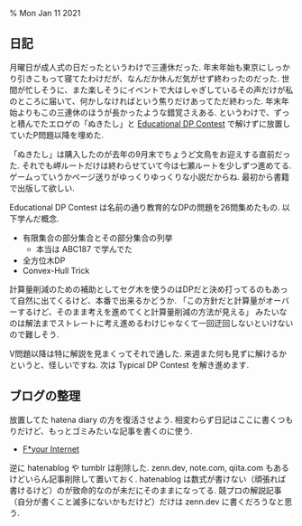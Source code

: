 % Mon Jan 11 2021

## 日記

月曜日が成人式の日だったというわけで三連休だった.
年末年始も東京にしっかり引きこもって寝てたわけだが、なんだか休んだ気がせず終わったのだった.
世間が忙しそうに、また楽しそうにイベントで大はしゃぎしているその声だけが私のところに届いて、何かしなければという焦りだけあってただ終わった.
年末年始よりもこの三連休のほうが長かったような錯覚さえある.
というわけで、ずっと積んでたエロゲの「ぬきたし」と [Educational DP Contest](https://atcoder.jp/contests/dp) で解けずに放置していたP問題以降を埋めた.

「ぬきたし」は購入したのが去年の9月末でちょうど文鳥をお迎えする直前だった.
それでも岬ルートだけは終わらせていて今は七瀬ルートを少しずつ進めてる.
ゲームっていうかページ送りがゆっくりゆっくりな小説だからね.
最初から書籍で出版して欲しい.

Educational DP Contest は名前の通り教育的なDPの問題を26問集めたもの.
以下学んだ概念.

- 有限集合の部分集合とその部分集合の列挙
    - 本当は ABC187 で学んでた
- 全方位木DP
- Convex-Hull Trick

計算量削減のための補助としてセグ木を使うのはDPだと決め打ってるのもあって自然に出てくるけど、本番で出来るかどうか.
「この方針だと計算量がオーバーするけど、そのまま考えを進めてくと計算量削減の方法が見える」
みたいなのは解法までストレートに考え進めるわけじゃなくて一回迂回しないといけないので難しそう.

V問題以降は特に解説を見まくってそれで通した.
来週また何も見ずに解けるかというと、怪しいですね.
次は Typical DP Contest を解き進めます.

## ブログの整理

放置してた hatena diary の方を復活させよう.
相変わらず日記はここに書くつもりだけど、もっとゴミみたいな記事を書くのに使う.

- [F*your Internet](https://cympfh.hatenadiary.com/entry/2021/01/11/230643)

逆に hatenablog や tumblr は削除した.
zenn.dev, note.com, qiita.com もあるけどいらん記事削除して置いておく.
hatenablog は数式が書けない（頑張れば書けるけど）のが致命的なのが未だにそのままになってる.
競プロの解説記事（自分が書くこと滅多にないかもだけど）だけは zenn.dev に書くだろうなと思う.
